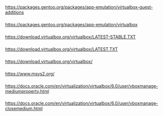 https://packages.gentoo.org/packages/app-emulation/virtualbox-guest-additions
###
https://packages.gentoo.org/packages/app-emulation/virtualbox
###
https://download.virtualbox.org/virtualbox/LATEST-STABLE.TXT
###
https://download.virtualbox.org/virtualbox/LATEST.TXT
###
https://download.virtualbox.org/virtualbox/
###
https://www.msys2.org/
###
https://docs.oracle.com/en/virtualization/virtualbox/6.0/user/vboxmanage-mediumproperty.html
###
https://docs.oracle.com/en/virtualization/virtualbox/6.0/user/vboxmanage-closemedium.html
